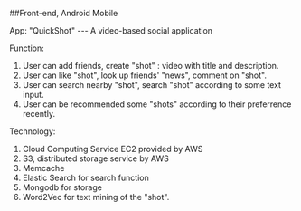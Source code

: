 ##Front-end, Android Mobile

App: "QuickShot" --- A video-based social application

Function: 

1. User can add friends, create "shot" : video with title and description.
2. User can like "shot", look up friends' "news", comment on "shot".
3. User can search nearby "shot", search "shot" according to some text input.
4. User can be recommended some "shots" according to their preferrence recently.

Technology:

1. Cloud Computing Service EC2 provided by AWS
2. S3, distributed storage service by AWS
3. Memcache
4. Elastic Search for search function
5. Mongodb for storage
6. Word2Vec for text mining of the "shot".